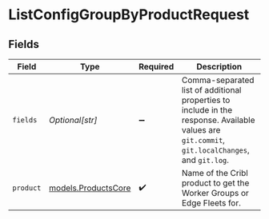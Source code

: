 # ListConfigGroupByProductRequest


## Fields

| Field                                                                                                                                                                            | Type                                                                                                                                                                             | Required                                                                                                                                                                         | Description                                                                                                                                                                      |
| -------------------------------------------------------------------------------------------------------------------------------------------------------------------------------- | -------------------------------------------------------------------------------------------------------------------------------------------------------------------------------- | -------------------------------------------------------------------------------------------------------------------------------------------------------------------------------- | -------------------------------------------------------------------------------------------------------------------------------------------------------------------------------- |
| `fields`                                                                                                                                                                         | *Optional[str]*                                                                                                                                                                  | :heavy_minus_sign:                                                                                                                                                               | Comma-separated list of additional properties to include in the response. Available values are <code>git.commit</code>, <code>git.localChanges</code>, and <code>git.log</code>. |
| `product`                                                                                                                                                                        | [models.ProductsCore](../models/productscore.md)                                                                                                                                 | :heavy_check_mark:                                                                                                                                                               | Name of the Cribl product to get the Worker Groups or Edge Fleets for.                                                                                                           |